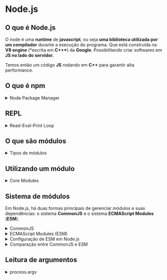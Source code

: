 # Node.js

## O que é Node.js

O node é uma **runtime** de **javascript**, ou seja **uma biblioteca utilizada por um compilador** durante a execução do programa.
Que está construída na **V8 engine** (\*escrita em **C++\***) da **Google**. Possibilitando criar softwares em **JS no lado do servidor.**

Temos então um código **JS** rodando em **C++** para garantir alta performance.

## O que é npm

<details>
<summary>Node Package Manager</summary>

O **npm** é um gerenciador de pacotes do **Node**. ( _php/composer_ | _python/pip_ | _java/maven_ | _C#/nuget_ …)

Vamos poder utilizar **bibliotecas de terceiros**, baixando elas pelo **npm**.

E também **executar determinados scripts** no nosso programa.

Dificilmente um software em **Node.js** não utiliza o **npm.**

Os módulos externos ficam numa pasta chamada **node_modules**.

Ela deve ser descartável, ou seja, a cada instalação do projeto baixamos todos os pacotes novamente.

</details>

## REPL

<details>
  <summary>Read-Eval-Print Loop</summary>
  Na maioria das vezes <strong>estaremos executando o Node via arquivos</strong> do nosso projeto, porém também é possível <strong>executá-lo via terminal</strong> bastando digitar:

`node`

Isto irá executar o **REPL**, que é um ambiente interativo que lê, avalia e imprime resultados de comandos introduzidos pelo usuário, repetidamente. Ele permite que você execute código **JavaScript** de maneira interativa, tornando-o uma ferramenta valiosa para testes rápidos, experimentação e depuração.

### Funcionalidades do REPL do Node.js:

- 1. Read (Ler): Lê a entrada do usuário.
- 2. Eval (Avaliar): Avalia/Executa o código JavaScript inserido.
- 3. Print (Imprimir): Imprime o resultado da avaliação.
- 4. Loop (Laço): Retorna ao estado de leitura para aguardar nova entrada.

### Exemplos:

```js
> 2 + 2
4

> console.log("Hello, world!")
Hello, world!

> let x = 10;
> x * 2
20
```

### Recursos adicionais:

- <strong>Histórico de comandos:</strong> O REPL armazena um histórico dos comandos digitados, permitindo navegar pelos comandos anteriores com as setas para cima ↑ e para baixo ↓.

- <strong>Autocompletar:</strong> Pressionando a tecla `Tab`, você pode ver sugestões de comandos ou propriedades disponíveis.

- <strong>Comandos de controle:</strong> Algumas combinações de teclas, como `Ctrl+C` para encerrar a entrada atual ou `Ctrl+D` para sair do REPL, ajudam no controle da sessão.

O REPL do Node.js é uma ferramenta poderosa para desenvolvedores que desejam experimentar rapidamente com código JavaScript, depurar problemas ou aprender mais sobre o comportamento de certas funções e bibliotecas.

</details>

## O que são módulos

<details>
  <summary>Tipos de módulos</summary>

Um módulo é **_um pedaço de código encapsulado que possui suas próprias funcionalidades_** e pode ser facilmente reutilizado em outros projetos.

Os módulos ajudam a organizar o código, dividir responsabilidades e melhorar a manutenção e a reutilização do código.

Módulos são scripts reutilizáveis, eles são divididos em três categorias:

- **Modulo local**: São módulos definidos pelo usuário dentro de um projeto Node.js.
  Eles são usados para encapsular funcionalidades específicas que você deseja reutilizar em diferentes partes da sua aplicação.
- **Core Modules**: São módulos embutidos que vêm com a instalação do Node.js, como `fs`, `http`, `path`, `os`, entre outros.
- **Modulos Externos**: São módulos criados pela comunidade e publicados no **npm** (_Node Package Manager_). Eles podem ser instalados e usados em seus projetos.
</details>

## Utilizando um módulo

<details>
<summary>Core Modules</summary>

Importaremos um **módulo do node**: o **File System (fs).** Este módulo serve para trabalhar com diretórios, arquivos e etc.

E ele é um **Core Module**, nativo do **node:**

**Core Modules** são módulos integrados que vêm com a instalação do **Node.js**.

Eles fornecem funcionalidades básicas que são essenciais para o desenvolvimento de aplicações Node.js sem a necessidade de instalar pacotes adicionais.

Esses módulos são escritos em **C++** e **JavaScript**, sendo altamente otimizados para desempenho e eficiência.

### Características dos Core Modules:

1. **Disponibilidade Imediata**: Estão disponíveis imediatamente após a instalação do **Node.js**, sem a necessidade de instalação adicional.
2. **Desempenho Otimizado**: Como são parte do núcleo do **Node.js**, são projetados para serem altamente eficientes e rápidos.
3. **Ampla Funcionalidade**: Cobre uma ampla gama de funcionalidades necessárias para construir aplicações _server-side_, como manipulação de arquivos, redes, streams, buffers e mais.
</details>

## Sistema de módulos

Em Node.js, há duas formas principais de gerenciar módulos e suas dependências: o sistema **CommonJS** e o sistema **ECMAScript Modules** (**ESM**).

<details>
  <summary>CommonJS</summary>

### CommonJS

O commonJS é o sistema de módulos padrão do **Node.js**. Ele usa as funções `require` para importar módulos e `module.exports` ou `exports` para exportar módulos.

**Exportando com CommonJS:**

```js
//arquivo math.js
function add(a, b) {
  return a + b;
}

module.exports = {
  add,
};
```

**Importando com CommonJS**:

```jsx
const math = require("./math");
console.log(math.add(2, 3)); // saída: 5
```

</details>

<details>
  <summary>ECMAScript Modules (ESM)</summary>

### ECMAScript Modules (ESM)

O ECMAScript Modules, é o sistema de módulos moderno introduzido no _ES6 (ECMAScript 2015)_.

Ele usa as palavras-chave `import` e `export` para gerenciar módulos. **Node.js** Começou a suportar **ESM** nativamente a partir da vcersão `12.x`, embora com algumas restrições e necessidade de configuração.

**Exportando com ESM**:

```jsx
//arquivo math.mjs

export function add(a, b) {
  return a + b;
}
```

**Importando com ESM**:

```jsx
import { add } from "./math.mjs";
console.log(add(2, 3)); // saída 5
```

</details>

<details>
<summary>Configuração de ESM em Node.js</summary>

### Configuração de ESM em Node.js

Para utilizar ESM você pode:

1. Nomear os arquivos de módulo com a extensão `.mjs`
2. Ou configurar o arquivo `package.json` com `"type": "module"` para permitir o uso de ESM com arquivos `.js`.

**Exemplo de** `package.json`:

```jsx
{
	"type": "module"
}
```

</details>

<details>
<summary>Comparação entre CommonJS e ESM</summary>

### Comparação entre CommonJS e ESM

- **CommonJS**
  - Usa `require` e `module.exports`.
  - Carregamento síncrono, adequado para módulos do lado do servidor.
  - Suporta condicionais dinâmicos na importação.
- **ESM**
  - Usa `import` e `export`.
  - Carregamento assíncrono, adequado tanto para módulos do lado do servidor quanto para o navegador.
  - Oferece melhorias de desempenho através de otimizações de estática.

### Exemplos de uso mais avançado:

Importação e Exportação Padrão:

```jsx
// math.mjs
export default function add(a, b) {
  return a + b;
}

// app.mjs
import add from "./math.mjs";
console.log(add(2, 3)); // saída: 5
```

Importação e exportação nomeada:

```jsx
// math.mjs
export function add(a, b) {
  return a + b;
}

export function subtract(a, b) {
  return a - b;
}

// app.mjs
import { add, subtract } from "./math.mjs";
console.log(add(2, 3)); // saída: 5
console.log(subtract(5, 2)); // saída: 3
```

#### Importação Dinâmica:

O ESM também suporta importação dinâmica usando a função `import()`, permitindo carregar módulos condicionalmente ou de forma assíncrona.

```jsx
// app.mjs
async function loadMathModule() {
  const math = await import("./math.mjs");
  console.log(math.add(2, 3)); // saída: 5
}

loadMathModule();
```

Em resumo, **Node.js** oferece flexibilidade para usar tanto o sistema de módulos **CommonJS** quanto o **ESM**, permitindo a escolha o que melhor se adapta às suas necessidades de desenvolvimento.

</details>

## Leitura de argumentos

<details>
<summary>process.argv</summary>
No node, é comum precisar ler argumentos passados pelo terminal, quando se executa um script.

Para isso, usamos a propriedade `process.argv`, que é um array contendo os argumentos da linha de comando.

### Estrutura do `process.argv`

- `process.argv[0]`: O caminho para o executável do node.
- `process.argv[1]`: O caminho para o script que está sendo executado.
- `process.argv[2]` em diante: Os argumentos passados pelo usuário.

O `process.argv` é uma ferramenta poderosa e simples para capturar argumentos de linha de comando em scripts Node.js.

Para aplicações mais complexas, módulos externos oferecem funcionalidades adicionais para parsing de argumentos, tornando o desenvolvimento mais fácil e o código mais legível.

</details>

